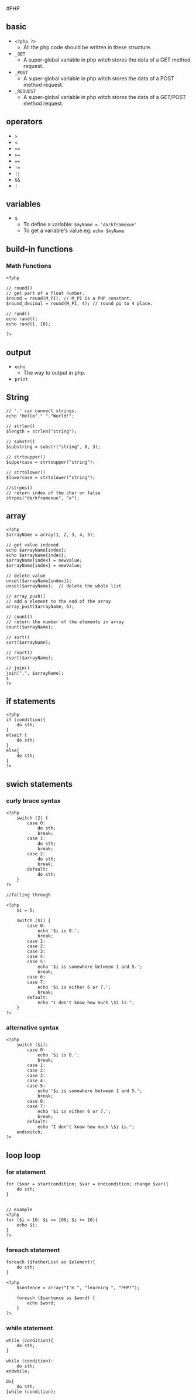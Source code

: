 #PHP
## basic
* `<?php ?>`
    * All the php code should be written in these structure.
* `_GET`
    * A super-global variable in php witch stores the data of a GET method request.
* `_POST`
    * A super-global variable in php witch stores the data of a POST method request.
* `_REQUEST`
    * A super-global variable in php witch stores the data of a GET/POST method request.

## operators
* `>`
* `<`
* `<=`
* `>=`
* `==`
* `!=`
* `||`
* `&&`
* `!`

## variables
* `$`
    * To define a variable: `$myName = 'darkframexue'`
    * To get a variable's value.eg: `echo $myName`

## build-in functions
### Math Functions
```
<?php

// round()
// get part of a float number.
$round = round(M_PI); // M_PI is a PHP constant.
$round_decimal = round(M_PI, 4); // round pi to 4 place.

// rand()
echo rand();
echo rand(1, 10);

?>
```

## output
* `echo`
    * The way to output in php.
* `print`

## String
```
// '.' can connect strings.
echo "Hello"." "."World!";

// strlen()
$length = strlen("string");

// substr()
$substring = substr("string", 0, 3);

// strtoupper()
$uppercase = strtoupper("string");

// strtolower()
$lowercase = strtolower("string");

//strpos()
// return index of the char or false
strpos("darkframexue", "x");
```

## array
```
<?php
$arrayName = array(1, 2, 3, 4, 5);

// get value indexed
echo $arrayName[index];
echo $arrayName{index};
$arrayName[index] = newValue;
$arrayName{index} = newValue;

// delete value
unset($arrayName[index]);
unset($arrayName);  // delete the whole list

// array_push()
// add a element to the end of the array
array_push($arrayName, 6);

// count()
// return the number of the elements in array
count($arrayName);

// sort()
sort($arrayName);

// rsort()
rsort($arrayName);

// join()
join(",", $arrayName);
s
?>
```

## if statements
```
<?php
if (condition){
    do sth;
}
elseif {
    do sth;
}
else{
    do sth;
}
?>
```

## swich statements
### curly brace syntax
```
<?php
    switch (2) {
        case 0:
            do sth;
            break;
        case 1:
            do sth;
            break;
        case 2:
            do sth;
            break;
        default:
            do sth;
    }
?>
```

```
//falling through

<?php
    $i = 5;

    switch ($i) {
        case 0:
            echo '$i is 0.';
            break;
        case 1:
        case 2:
        case 3:
        case 4:
        case 5:
            echo '$i is somewhere between 1 and 5.';
            break;
        case 6:
        case 7:
            echo '$i is either 6 or 7.';
            break;
        default:
            echo "I don't know how much \$i is.";
    }
?>
```
### alternative syntax
```
<?php
    switch ($i):
        case 0:
            echo '$i is 0.';
            break;
        case 1:
        case 2:
        case 3:
        case 4:
        case 5:
            echo '$i is somewhere between 1 and 5.';
            break;
        case 6:
        case 7:
            echo '$i is either 6 or 7.';
            break;
        default:
            echo "I don't know how much \$i is.";    
    endswitch;
?>
```

## loop loop
### for statement
```
for ($var = startcondition; $var = endcondition; change $var){
    do sth;
}


// example
<?php
for ($i = 10; $i <= 100; $i += 10){
    echo $i;
}
?>
```
### foreach statement
```
foreach ($fatherList as $element){
    do sth;
}

<?php
    $sentence = array("I'm ", "learning ", "PHP!");
        
    foreach ($sentence as $word) {
        echo $word;
    }
?>
```

### while statement
```
while (condition){
    do sth;
}

while (condition):
    do sth;
endwhile;

do{
    do sth;
}while (condition);
```